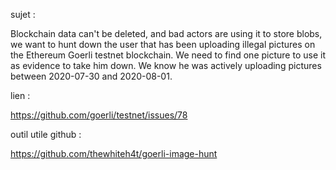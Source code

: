 sujet :

Blockchain data can't be deleted, and bad actors are using it to store blobs, we want to hunt down the user that has been uploading illegal pictures on the Ethereum Goerli testnet blockchain. We need to find one picture to use it as evidence to take him down. We know he was actively uploading pictures between 2020-07-30 and 2020-08-01.

lien :

https://github.com/goerli/testnet/issues/78

outil utile github :

https://github.com/thewhiteh4t/goerli-image-hunt